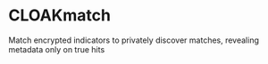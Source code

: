 # CLOAKmatch
Match encrypted indicators to privately discover matches, revealing metadata only on true hits
